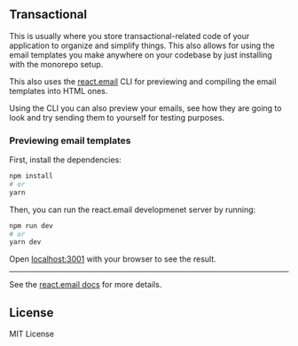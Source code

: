 ## Transactional

This is usually where you store transactional-related code of your application to organize and simplify things.
This also allows for using the email templates you make anywhere on your codebase by just installing with
the monorepo setup.

This also uses the [react.email](https://react.email/) CLI for previewing and compiling the email templates
into HTML ones.

Using the CLI you can also preview your emails, see how they are going to look and try sending them
to yourself for testing purposes.

### Previewing email templates

First, install the dependencies:

```sh
npm install
# or
yarn
```

Then, you can run the react.email developmenet server by running:

```sh
npm run dev
# or
yarn dev
```

Open [localhost:3001](http://localhost:3001) with your browser to see the result.

---

See the [react.email docs](https://react.email/docs/introduction) for more details.

## License

MIT License

